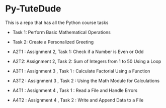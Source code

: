 # Py-TuteDude
This is a repo that has all the Python course tasks

- Task 1: Perform Basic Mathematical Operations

- Task 2: Create a Personalized Greeting

- A2T1 : Assignment 2, Task 1: Check if a Number is Even or Odd

- A2T2: Assignment 2, Task 2: Sum of Integers from 1 to 50 Using a Loop

- A3T1 : Assignment 3 , Task 1 : Calculate Factorial Using a Function
- A3T2 : Assignment 3 , Task 2 : Using the Math Module for Calculations

- A4T1 : Assignment 4 , Task 1 : Read a File and Handle Errors
- A4T2 : Assignment 4 , Task 2 : Write and Append Data to a File